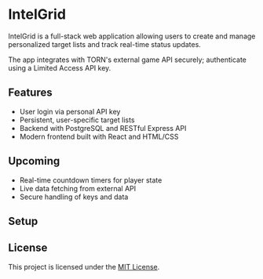 # IntelGrid
IntelGrid is a full-stack web application allowing users to create and manage personalized target lists and track real-time status updates.

The app integrates with TORN's external game API securely; authenticate using a Limited Access API key.

## Features
- User login via personal API key
- Persistent, user-specific target lists
- Backend with PostgreSQL and RESTful Express API
- Modern frontend built with React and HTML/CSS
## Upcoming
- Real-time countdown timers for player state
- Live data fetching from external API
- Secure handling of keys and data

## Setup
<!-- add more here -->

## License
This project is licensed under the [MIT License](./LICENSE).
